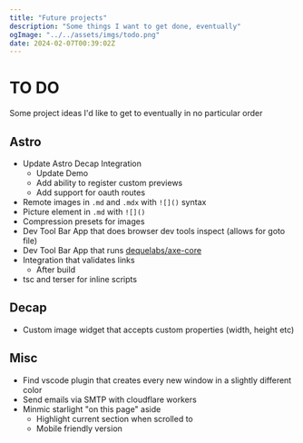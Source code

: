 ```yaml
---
title: "Future projects"
description: "Some things I want to get done, eventually"
ogImage: "../../assets/imgs/todo.png"
date: 2024-02-07T00:39:02Z
---
```


# TO DO 

Some project ideas I'd like to get to eventually in no particular order

## Astro

- Update Astro Decap Integration 
    - Update Demo
    - Add ability to register custom previews
    - Add support for oauth routes 
- Remote images in `.md` and `.mdx` with `![]()` syntax
- Picture element in `.md` with `![]()`
- Compression presets for images
- Dev Tool Bar App that does browser dev tools inspect (allows for goto file)
- Dev Tool Bar App that runs [dequelabs/axe-core](https://github.com/dequelabs/axe-core)
- Integration that validates links
    - After build 
- tsc and terser for inline scripts

## Decap

- Custom image widget that accepts custom properties (width, height etc)

## Misc

- Find vscode plugin that creates every new window in a slightly different color
- Send emails via SMTP with cloudflare workers
- Minmic starlight "on this page" aside 
    - Highlight current section when scrolled to
    - Mobile friendly version